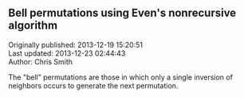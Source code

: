 ## Bell permutations using Even's nonrecursive algorithm  
Originally published: 2013-12-19 15:20:51  
Last updated: 2013-12-23 02:44:43  
Author: Chris Smith  
  
The "bell" permutations are those in which only a single inversion of neighbors occurs to generate the next permutation.